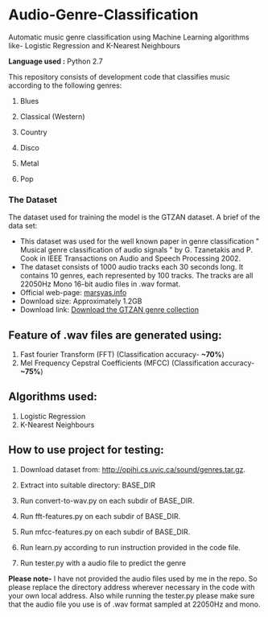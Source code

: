 # Audio-Genre-Classification
Automatic music genre classification using Machine Learning algorithms like- Logistic Regression and K-Nearest Neighbours

**Language used :** Python 2.7

This repository consists of development code that classifies music according to the following genres: 

1. Blues

2. Classical (Western)

3. Country

4. Disco

5. Metal

6. Pop

### The Dataset

The dataset used for training the model is the GTZAN dataset. A brief of the data set: 

* This dataset was used for the well known paper in genre classification " Musical genre classification of audio signals " by G. Tzanetakis and P. Cook in IEEE Transactions on Audio and Speech Processing 2002.
* The dataset consists of 1000 audio tracks each 30 seconds long. It contains 10 genres, each represented by 100 tracks. The tracks are all 22050Hz Mono 16-bit audio files in .wav format.
* Official web-page: [marsyas.info](http://marsyas.info/download/data_sets)
* Download size: Approximately 1.2GB
* Download link: [Download the GTZAN genre collection](http://opihi.cs.uvic.ca/sound/genres.tar.gz)

## Feature of .wav files are generated using:
1. Fast fourier Transform (FFT) (Classification accuracy- **~70%**)
2. Mel Frequency Cepstral Coefficients (MFCC) (Classification accuracy- **~75%**)

## Algorithms used:
1. Logistic Regression
2. K-Nearest Neighbours

## How to use project for testing:

1. Download dataset from: http://opihi.cs.uvic.ca/sound/genres.tar.gz.

2. Extract into suitable directory: BASE_DIR

3. Run convert-to-wav.py on each subdir of BASE_DIR.

4. Run fft-features.py on each subdir of BASE_DIR.

5. Run mfcc-features.py on each subdir of BASE_DIR.

6. Run learn.py according to run instruction provided in the code file.

7. Run tester.py with a audio file to predict the genre 

**Please note-** I have not provided the audio files used by me in the repo. So please replace the directory address wherever necessary in the code with your own local address.
Also while running the tester.py please make sure that the audio file you use is of .wav format sampled at 22050Hz and mono.

